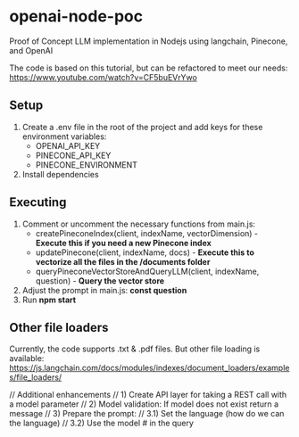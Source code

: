 


# openai-node-poc

Proof of Concept LLM implementation in Nodejs using langchain, Pinecone, and OpenAI

The code is based on this tutorial, but can be refactored to meet our needs: https://www.youtube.com/watch?v=CF5buEVrYwo

## Setup

1. Create a .env file in the root of the project and add keys for these environment variables:
    - OPENAI_API_KEY
    - PINECONE_API_KEY
    - PINECONE_ENVIRONMENT
2. Install dependencies

## Executing

1. Comment or uncomment the necessary functions from main.js:
    - createPineconeIndex(client, indexName, vectorDimension) - **Execute this if you need a new Pinecone index**
    - updatePinecone(client, indexName, docs) - **Execute this to vectorize all the files in the /documents folder**
    - queryPineconeVectorStoreAndQueryLLM(client, indexName, question) - **Query the vector store**
2. Adjust the prompt in main.js: **const question**
3. Run **npm start**

## Other file loaders

Currently, the code supports .txt & .pdf files. But other file loading is available:
https://js.langchain.com/docs/modules/indexes/document_loaders/examples/file_loaders/








// Additional enhancements
// 1) Create API layer for taking a REST call with a model parameter
// 2) Model validation: If model does not exist return a message
// 3) Prepare the prompt:
  // 3.1) Set the language (how do we can the language)
  // 3.2) Use the model # in the query


